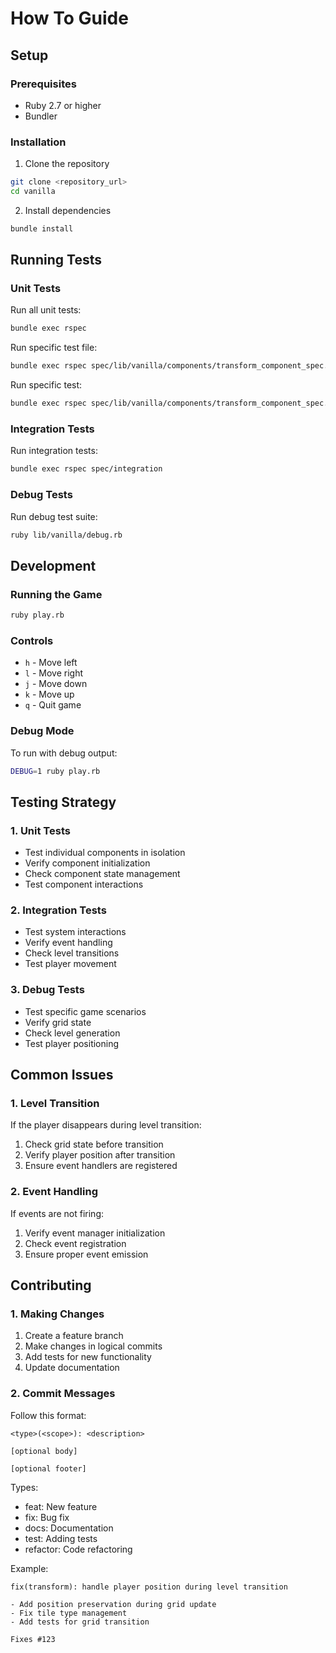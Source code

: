 # How To Guide

## Setup

### Prerequisites
- Ruby 2.7 or higher
- Bundler

### Installation
1. Clone the repository
```bash
git clone <repository_url>
cd vanilla
```

2. Install dependencies
```bash
bundle install
```

## Running Tests

### Unit Tests
Run all unit tests:
```bash
bundle exec rspec
```

Run specific test file:
```bash
bundle exec rspec spec/lib/vanilla/components/transform_component_spec.rb
```

Run specific test:
```bash
bundle exec rspec spec/lib/vanilla/components/transform_component_spec.rb:42
```

### Integration Tests
Run integration tests:
```bash
bundle exec rspec spec/integration
```

### Debug Tests
Run debug test suite:
```bash
ruby lib/vanilla/debug.rb
```

## Development

### Running the Game
```bash
ruby play.rb
```

### Controls
- `h` - Move left
- `l` - Move right
- `j` - Move down
- `k` - Move up
- `q` - Quit game

### Debug Mode
To run with debug output:
```bash
DEBUG=1 ruby play.rb
```

## Testing Strategy

### 1. Unit Tests
- Test individual components in isolation
- Verify component initialization
- Check component state management
- Test component interactions

### 2. Integration Tests
- Test system interactions
- Verify event handling
- Check level transitions
- Test player movement

### 3. Debug Tests
- Test specific game scenarios
- Verify grid state
- Check level generation
- Test player positioning

## Common Issues

### 1. Level Transition
If the player disappears during level transition:
1. Check grid state before transition
2. Verify player position after transition
3. Ensure event handlers are registered

### 2. Event Handling
If events are not firing:
1. Verify event manager initialization
2. Check event registration
3. Ensure proper event emission

## Contributing

### 1. Making Changes
1. Create a feature branch
2. Make changes in logical commits
3. Add tests for new functionality
4. Update documentation

### 2. Commit Messages
Follow this format:
```
<type>(<scope>): <description>

[optional body]

[optional footer]
```

Types:
- feat: New feature
- fix: Bug fix
- docs: Documentation
- test: Adding tests
- refactor: Code refactoring

Example:
```
fix(transform): handle player position during level transition

- Add position preservation during grid update
- Fix tile type management
- Add tests for grid transition

Fixes #123
``` 